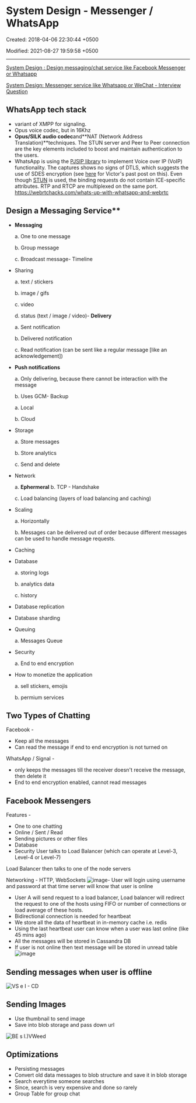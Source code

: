 # System Design - Messenger / WhatsApp

Created: 2018-04-06 22:30:44 +0500

Modified: 2021-08-27 19:59:58 +0500

---

[System Design : Design messaging/chat service like Facebook Messenger or Whatsapp](https://www.youtube.com/watch?v=zKPNUMkwOJE)

[System Design: Messenger service like Whatsapp or WeChat - Interview Question](https://www.youtube.com/watch?v=5m0L0k8ZtEs)

## WhatsApp tech stack

- variant of XMPP for signaling.
- Opus voice codec, but in 16Khz
- **Opus/SILK audio codec**and**NAT (Network Address Translation)**techniques. The STUN server and Peer to Peer connection are the key elements included to boost and maintain authentication to the users.
- WhatsApp is using the [PJSIP library](http://www.pjsip.org/) to implement Voice over IP (VoIP) functionality. The captures shows no signs of DTLS, which suggests the use of SDES encryption (see [here](https://webrtchacks.com/webrtc-must-implement-dtls-srtp-but-must-not-implement-sdes/) for Victor's past post on this). Even though [STUN](https://webrtchacks.com/stun-helps-webrtc-traverse-nats/) is used, the binding requests do not contain ICE-specific attributes. RTP and RTCP are multiplexed on the same port.
<https://webrtchacks.com/whats-up-with-whatsapp-and-webrtc>

## Design a Messaging Service**

- **Messaging**

    a.  One to one message

    b.  Group message

    c.  Broadcast message-   Timeline
- Sharing

    a.  text / stickers

    b.  image / gifs

    c.  video

    d.  status (text / image / video)-   **Delivery**

    a.  Sent notification

    b.  Delivered notification

    c.  Read notification (can be sent like a regular message [like an acknowledgement])
- **Push notifications**

    a.  Only delivering, because there cannot be interaction with the message

    b.  Uses GCM-   Backup

    a.  Local

    b.  Cloud
- Storage

    a.  Store messages

    b.  Store analytics

    c.  Send and delete
- Network

    a.  **Ephermeral**
    b.  TCP - Handshake

    c.  Load balancing (layers of load balancing and caching)
- Scaling

    a.  Horizontally

    b.  Messages can be delivered out of order because different messages can be used to handle message requests.
- Caching
- Database

    a.  storing logs

    b.  analytics data

    c.  history
- Database replication
- Database sharding
- Queuing

    a.  Messages Queue
- Security

    a.  End to end encryption
- How to monetize the application

    a.  sell stickers, emojis

    b.  permium services

## Two Types of Chatting

Facebook -

- Keep all the messages
- Can read the message if end to end encryption is not turned on

WhatsApp / Signal -

- only keeps the messages till the receiver doesn't receive the message, then delete it
- End to end encryption enabled, cannot read messages

## Facebook Messengers

Features -

- One to one chatting
- Online / Sent / Read
- Sending pictures or other files
- Database
- Security
User talks to Load Balancer (which can operate at Level-3, Level-4 or Level-7)

Load Balancer then talks to one of the node servers

Networking - HTTP, WebSockets
![image](media/System-Design---Messenger---WhatsApp-image1.png)-   User will login using username and password at that time server will know that user is online

- User A will send request to a load balancer, Load balancer will redirect the request to one of the hosts using FIFO or number of connections or load average of these hosts.
- Bidirectional connection is needed for heartbeat
- We store all the data of heartbeat in in-memory cache i.e. redis
- Using the last heartbeat user can know when a user was last online (like 45 mins ago)
- All the messages will be stored in Cassandra DB
- If user is not online then text message will be stored in unread table
![image](media/System-Design---Messenger---WhatsApp-image2.png)

## Sending messages when user is offline

![VS e I - CD ](media/System-Design---Messenger---WhatsApp-image3.png)

## Sending Images

- Use thumbnail to send image
- Save into blob storage and pass down url

![BE s l.)VWeed ](media/System-Design---Messenger---WhatsApp-image4.png)

## Optimizations

- Persisting messages
- Convert old data messages to blob structure and save it in blob storage
- Search everytime someone searches
- Since, search is very expensive and done so rarely
- Group Table for group chat
